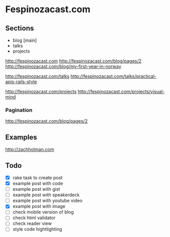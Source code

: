 # Fespinozacast.com

## Sections

- blog [main]
- talks
- projects

http://fespinozacast.com
http://fespinozacast.com/blog/pages/2
http://fespinozacast.com/blog/my-first-year-in-norway

http://fespinozacast.com/talks
http://fespinozacast.com/talks/practical-apis-rails-style

http://fespinozacast.com/projects
http://fespinozacast.com/projects/visual-mind

### Pagination

http://fespinozacast.com/blog/pages/2


## Examples

http://zachholman.com

## Todo

- [x] rake task to create post
- [x] example post with code
- [ ] example post with gist
- [ ] example post with speakerdeck
- [ ] example post with youtube video
- [x] example post with image
- [ ] check mobile version of blog
- [ ] check html validator
- [ ] check reader view
- [ ] style code hightlighting
